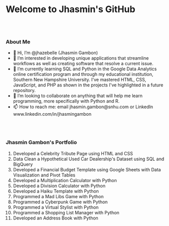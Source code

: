 
<h1>Welcome to Jhasmin's GitHub</h1>

<br></br>

<h3>About Me</h3>
<body>
  
    
  <ul>
<li>👋 Hi, I’m @jhazebelle (Jhasmin Gambon) </li>
<li>👀 I’m interested in developing unique applications that streamline workflows as well as creating software that resolve a current issue.</li>
<li>🌱 I’m currently learning SQL and Python in the Google Data Analytics online certification program and through my educational institution, Southern New Hampshire University. I've mastered HTML, CSS, JavaScript, and PHP as shown in the projects I've highlighted in a  future repository.</li>
<li>💞️ I’m looking to collaborate on anything that will help me learn programming, more specifically with Python and R.</li>
<li>📫 How to reach me: email jhasmin.gambon@snhu.com or LinkedIn www.linkedin.com/in/jhasmingambon</li>
  </ul>
    

</body>

<br></br>
<h3>Jhasmin Gambon's Portfolio</h3>

1. Developed a Celebrity Tribute Page using HTML and CSS
2. Data Clean a Hypothetical Used Car Dealership's Dataset using SQL and BigQuery
3. Developed a Financial Budget Template using Google Sheets with Data Visualization and Pivot Tables
4. Developed a Multiplication Calculator with Python
5. Developed a Division Calculator with Python
6. Developed a Haiku Template with Python
7. Programmed a Mad Libs Game with Python
8. Programmed a Cyberpunk Game with Python
9. Programmed a Virtual Stylist with Python
10. Programmed a Shopping List Manager with Python
11. Developed an Address Book with Python

    

<!---
ninetails-us/ninetails-us is a ✨ special ✨ repository because its `README.md` (this file) appears on your GitHub profile.
You can click the Preview link to take a look at your changes.
--->

